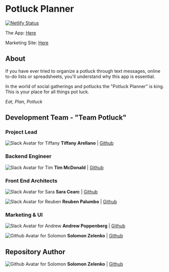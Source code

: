 # Potluck Planner

[![Netlify Status](https://api.netlify.com/api/v1/badges/6300527a-1fc2-49e6-8bae-f8755c97bfc3/deploy-status)](https://app.netlify.com/sites/eat-plan-potluck/deploys)

The App: [Here](https://painlesspotlucks.vercel.app/)

Marketing Site: [Here](https://eat-plan-potluck.netlify.app/)

## About

If you have ever tried to organize a potluck through text messages, online to-do lists or spreadsheets, you'll understand why this app is essential.

In the world of social gatherings and potlucks the "Potluck Planner" is king. This is your place for all things pot luck.

_Eat, Plan, Potluck_

## Development Team - "Team Potluck"

### Project Lead

![Slack Avatar for Tiffany](https://ca.slack-edge.com/ESZCHB482-W0138D8CX0Q-a7076291a0cf-512)
**Tiffany Arellano** | [Github](https://github.com/yirano)

### Backend Engineer

![Slack Avatar for Tim](https://avatars3.githubusercontent.com/u/66280945?s=460&u=b59a8cf673afe0cd2211f28b78a0bca41b5f3a38&v=4)
**Tim McDonald** | [Github](https://github.com/timotheemcdonald)

### Front End Architects

![Slack Avatar for Sara](https://ca.slack-edge.com/ESZCHB482-W015QHDJ91Q-4514f619d5ad-512)
**Sara Cearc** | [Github](https://github.com/cearc-sara)

![Slack Avatar for Reuben](https://ca.slack-edge.com/ESZCHB482-W017LT9E9BP-4c8ecb2de753-512)
**Reuben Palumbo** | [Github](https://github.com/reubenPalumbo)

### Marketing & UI

![Slack Avatar for Andrew](https://ca.slack-edge.com/ESZCHB482-W0198A541D0-4d43ee411079-512)
**Andrew Poppenberg** | [Github](https://github.com/TheGitHubFiles)

![Github Avatar for Solomon](https://avatars1.githubusercontent.com/u/39205476?s=460&u=e84d6fe8caf14bcf5e5dc5be000bdd8ec6e861d6&v=4)
**Solomon Zelenko** | [Github](https://github.com/zempo)

## Repository Author

![Github Avatar for Solomon](https://avatars1.githubusercontent.com/u/39205476?s=460&u=e84d6fe8caf14bcf5e5dc5be000bdd8ec6e861d6&v=4)
**Solomon Zelenko** | [Github](https://github.com/zempo)
